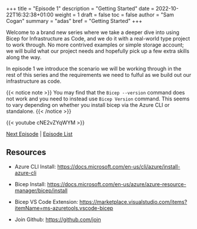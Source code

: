 +++
title = "Episode 1"
description = "Getting Started"
date = 2022-10-22T16:32:38+01:00
weight = 1
draft = false
toc = false
author = "Sam Cogan"
summary = "adas"
bref = "Getting Started"
+++

Welcome to a brand new series where we take a deeper dive into using Bicep for Infrastructure as Code, and we do it with a real-world type project to work through. No more contrived examples or simple storage account; we will build what our project needs and hopefully pick up a few extra skills along the way.

In episode 1 we introduce the scenario we will be working through in the rest of this series and the requirements we need to fulful as we build out our infrastructure as code.

{{< notice note >}}
You may find that the ```Bicep --version``` command does not work and you need to instead use ```Bicep Version``` command. This seems to vary depending on whether you install bicep via the Azure CLI or standalone.
{{< /notice >}}

{{< youtube cNE2vZYqWYM >}}

[Next Episode](/docs/episode-2) | [Episode List](/docs)

## Resources

- Azure CLI Install: https://docs.microsoft.com/en-us/cli/azure/install-azure-cli

- Bicep Install: https://docs.microsoft.com/en-us/azure/azure-resource-manager/bicep/install

- Bicep VS Code Extension: https://marketplace.visualstudio.com/items?itemName=ms-azuretools.vscode-bicep

- Join Github: https://github.com/join